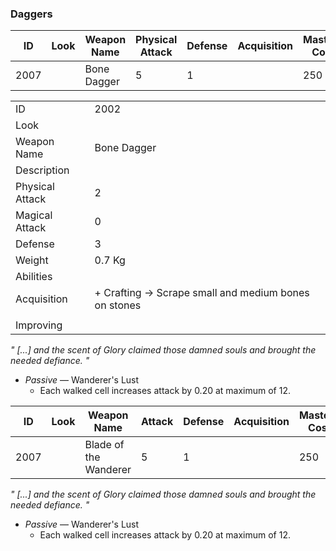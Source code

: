 ### Daggers

| ID | Look | Weapon Name | Physical Attack | Defense | Acquisition | Mastery Cost |
| -- | ---- | ----------- | ------ | ------- | ----------- | ------------ |
| 2007 | | Bone Dagger | 5 | 1 | | 250 |



|   |   |
| - | - |
| ID | 2002 | 
| Look | |
| Weapon Name | Bone Dagger |
| Description | |
| Physical Attack | 2 |
| Magical Attack | 0 |
| Defense | 3 |
| Weight | 0.7 Kg |
| Abilities | |
| Acquisition | + Crafting -> Scrape small and medium bones on stones |
| |
| Improving | |


*" [...] and the scent of Glory claimed those damned souls and brought the needed defiance. "*
* *Passive* — Wanderer's Lust
    * Each walked cell increases attack by 0.20 at maximum of 12.


| ID | Look | Weapon Name | Attack | Defense | Acquisition | Mastery Cost |
| -- | ---- | ----------- | ------ | ------- | ----------- | ------------ |
| 2007 | | Blade of the Wanderer | 5 | 1 | | 250 |

*" [...] and the scent of Glory claimed those damned souls and brought the needed defiance. "*
* *Passive* — Wanderer's Lust
    * Each walked cell increases attack by 0.20 at maximum of 12.
